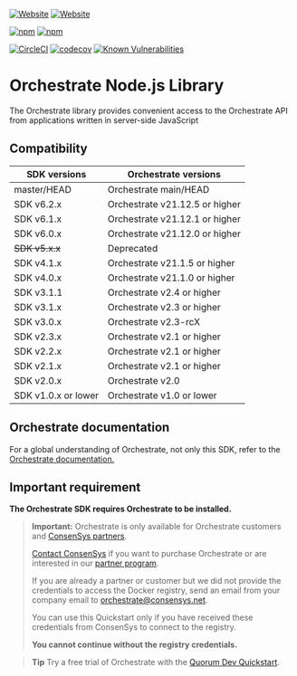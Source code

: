 [![Website](https://img.shields.io/website?label=documentation&url=https%3A%2F%2Fdocs.orchestrate.pegasys.tech%2F)](https://docs.orchestrate.pegasys.tech/)
[![Website](https://img.shields.io/website?label=website&url=https%3A%2F%2Fpegasys.tech%2Forchestrate%2F)](https://pegasys.tech/orchestrate/)

[![npm](https://img.shields.io/npm/v/pegasys-orchestrate)](https://www.npmjs.com/package/pegasys-orchestrate)
[![npm](https://img.shields.io/npm/dw/pegasys-orchestrate)](https://www.npmjs.com/package/pegasys-orchestrate)

[![CircleCI](https://img.shields.io/circleci/build/gh/ConsenSys/orchestrate-node?token=b950a12c7c5f1ba8ae60273360c99d832301057a)](https://circleci.com/gh/ConsenSys/orchestrate-node)
[![codecov](https://codecov.io/gh/ConsenSys/orchestrate-node/branch/master/graph/badge.svg)](https://codecov.io/gh/ConsenSys/orchestrate-node)
[![Known Vulnerabilities](https://snyk.io/test/github/PegaSysEng/orchestrate-node/badge.svg?targetFile=package.json)](https://snyk.io/test/github/PegaSysEng/orchestrate-node?targetFile=package.json)

# Orchestrate Node.js Library

The Orchestrate library provides convenient access to the Orchestrate API from applications written in server-side JavaScript

## Compatibility

| SDK versions        | Orchestrate versions           |
| ------------------- | ------------------------------ |
| master/HEAD         | Orchestrate main/HEAD          |
| SDK v6.2.x          | Orchestrate v21.12.5 or higher |
| SDK v6.1.x          | Orchestrate v21.12.1 or higher |
| SDK v6.0.x          | Orchestrate v21.12.0 or higher |
| ~~SDK v5.x.x~~      | Deprecated                     |
| SDK v4.1.x          | Orchestrate v21.1.5 or higher  |
| SDK v4.0.x          | Orchestrate v21.1.0 or higher  |
| SDK v3.1.1          | Orchestrate v2.4 or higher     |
| SDK v3.1.x          | Orchestrate v2.3 or higher     |
| SDK v3.0.x          | Orchestrate v2.3-rcX           |
| SDK v2.3.x          | Orchestrate v2.1 or higher     |
| SDK v2.2.x          | Orchestrate v2.1 or higher     |
| SDK v2.1.x          | Orchestrate v2.1 or higher     |
| SDK v2.0.x          | Orchestrate v2.0               |
| SDK v1.0.x or lower | Orchestrate v1.0 or lower      |

## Orchestrate documentation

For a global understanding of Orchestrate, not only this SDK, refer to the
[Orchestrate documentation.](https://docs.orchestrate.consensys.net/)

## Important requirement

**The Orchestrate SDK requires Orchestrate to be installed.**

> **Important:** Orchestrate is only available for Orchestrate customers and
> [ConsenSys partners](https://consensys.net/solutions/partnerships/).
>
> [Contact ConsenSys](https://codefi.consensys.net/orchestrate-get-in-touch) if you want to purchase Orchestrate
> or are interested in our [partner program](https://consensys.net/solutions/partnerships/).
>
> If you are already a partner or customer but we did not provide the credentials to access the
> Docker registry, send an email from your company email to [orchestrate@consensys.net](mailto:orchestrate@consensys.net).
>
> You can use this Quickstart only if you have received these credentials from ConsenSys to connect to the registry.
>
> **You cannot continue without the registry credentials.**

> **Tip** Try a free trial of Orchestrate with the [Quorum Dev Quickstart](https://github.com/PegaSysEng/quorum-dev-quickstart/tree/master/files/orchestrate).
